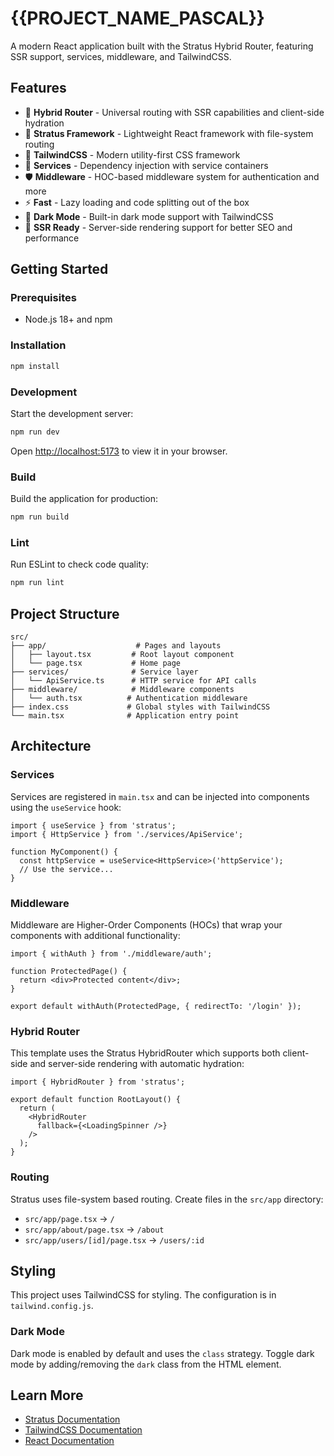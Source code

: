 # {{PROJECT_NAME_PASCAL}}

A modern React application built with the Stratus Hybrid Router, featuring SSR support, services, middleware, and TailwindCSS.

## Features

- 🔄 **Hybrid Router** - Universal routing with SSR capabilities and client-side hydration
- 🚀 **Stratus Framework** - Lightweight React framework with file-system routing
- 🎨 **TailwindCSS** - Modern utility-first CSS framework
- 🔧 **Services** - Dependency injection with service containers
- 🛡️ **Middleware** - HOC-based middleware system for authentication and more
- ⚡ **Fast** - Lazy loading and code splitting out of the box
- 🌙 **Dark Mode** - Built-in dark mode support with TailwindCSS
- 🔧 **SSR Ready** - Server-side rendering support for better SEO and performance

## Getting Started

### Prerequisites

- Node.js 18+ and npm

### Installation

```bash
npm install
```

### Development

Start the development server:

```bash
npm run dev
```

Open [http://localhost:5173](http://localhost:5173) to view it in your browser.

### Build

Build the application for production:

```bash
npm run build
```

### Lint

Run ESLint to check code quality:

```bash
npm run lint
```

## Project Structure

```
src/
├── app/                    # Pages and layouts
│   ├── layout.tsx         # Root layout component
│   └── page.tsx           # Home page
├── services/              # Service layer
│   └── ApiService.ts      # HTTP service for API calls
├── middleware/            # Middleware components
│   └── auth.tsx          # Authentication middleware
├── index.css             # Global styles with TailwindCSS
└── main.tsx              # Application entry point
```

## Architecture

### Services

Services are registered in `main.tsx` and can be injected into components using the `useService` hook:

```tsx
import { useService } from 'stratus';
import { HttpService } from './services/ApiService';

function MyComponent() {
  const httpService = useService<HttpService>('httpService');
  // Use the service...
}
```

### Middleware

Middleware are Higher-Order Components (HOCs) that wrap your components with additional functionality:

```tsx
import { withAuth } from './middleware/auth';

function ProtectedPage() {
  return <div>Protected content</div>;
}

export default withAuth(ProtectedPage, { redirectTo: '/login' });
```

### Hybrid Router

This template uses the Stratus HybridRouter which supports both client-side and server-side rendering with automatic hydration:

```tsx
import { HybridRouter } from 'stratus';

export default function RootLayout() {
  return (
    <HybridRouter 
      fallback={<LoadingSpinner />}
    />
  );
}
```

### Routing

Stratus uses file-system based routing. Create files in the `src/app` directory:

- `src/app/page.tsx` → `/`
- `src/app/about/page.tsx` → `/about`
- `src/app/users/[id]/page.tsx` → `/users/:id`

## Styling

This project uses TailwindCSS for styling. The configuration is in `tailwind.config.js`.

### Dark Mode

Dark mode is enabled by default and uses the `class` strategy. Toggle dark mode by adding/removing the `dark` class from the HTML element.

## Learn More

- [Stratus Documentation](https://stratus-framework.dev)
- [TailwindCSS Documentation](https://tailwindcss.com)
- [React Documentation](https://react.dev)